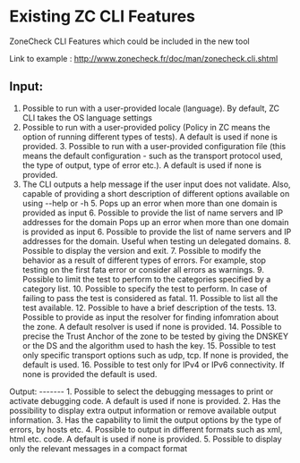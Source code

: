 Existing ZC CLI Features
========================

ZoneCheck CLI Features which could be included in the new tool

Link to example : http://www.zonecheck.fr/doc/man/zonecheck.cli.shtml


Input:
------- 

1. Possible to run with a user-provided locale (language). By default, ZC
CLI takes the OS language settings  
2. Possible to run with a user-provided policy (Policy in ZC means the
option of running different types of tests). A default is used if none is
provided.  3. Possible to run with a user-provided configuration file (this
means the default configuration - such as the transport protocol used, the
type of output, type of error etc.). A default is used if none is provided.
4. The CLI outputs a help message if the user input does not validate. Also,
capable of providing a short description of different options available on
using --help or -h 5. Pops up an error when more than one domain is provided
as input 6. Possible to provide the list of name servers and IP addresses
for the domain Pops up an error when more than one domain is provided as
input 6. Possible to provide the list of name servers and IP addresses for
the domain. Useful when testing un delegated domains.  8. Possible to
display the version and exit.  7. Possible to modify the behavior as a
result of different types of errors.  For example, stop testing on the first
fata error or consider all errors as warnings.  9. Possible to limit the
test to perform to the categories specified by a category list.  10.
Possible to specify the test to perform. In case of failing to pass the test
is considered as fatal.  11. Possible to list all the test available.  12.
Possible to have a brief description of the tests.  13. Possible to provide
as input the resolver for finding infomration about the zone. A default
resolver is used if none is provided.  14. Possible to precise the Trust
Anchor of the zone to be tested by giving the DNSKEY or the DS and the
algorithm used to hash the key.  15. Possible to test only specific
transport options such as udp, tcp. If none is provided, the default is
used.  16. Possible to test only for IPv4 or IPv6 connectivity. If none is
provided the default is used.

Output: ------- 1. Possible to select the debugging messages to print or
activate debugging code.  A default is used if none is provided.  2. Has the
possibility to display extra output information or remove available output
information.  3. Has the capability to limit the output options by the type
of errors, by hosts etc.  4. Possible to output in different formats such as
xml, html etc.  code.  A default is used if none is provided.  5. Possible
to display only the relevant messages in a compact format 

